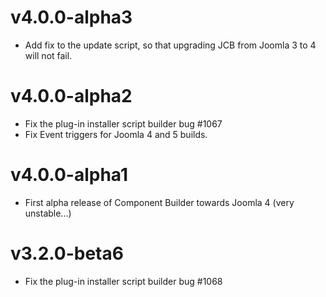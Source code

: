 # v4.0.0-alpha3

- Add fix to the update script, so that upgrading JCB from Joomla 3 to 4 will not fail.

# v4.0.0-alpha2

- Fix the plug-in installer script builder bug #1067
- Fix Event triggers for Joomla 4 and 5 builds.

# v4.0.0-alpha1

- First alpha release of Component Builder towards Joomla 4 (very unstable...)

# v3.2.0-beta6

- Fix the plug-in installer script builder bug #1068